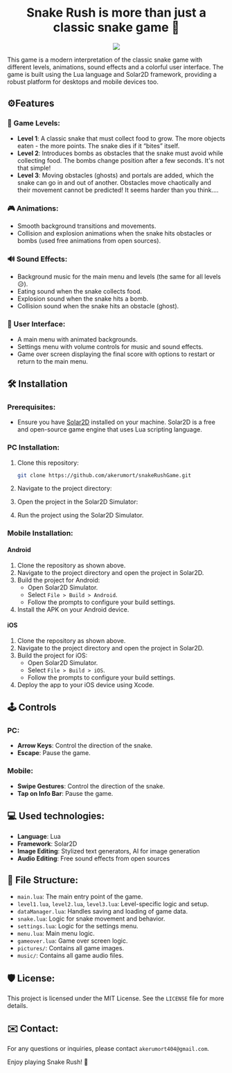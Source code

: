 <h1 align="center">Snake Rush is more than just a classic snake game 🐍</h1>

<p align="center"><img src="https://socialify.git.ci/akerumort/snakeRushGame/image?description=1&font=Raleway&language=1&name=1&owner=1&pattern=Signal&theme=Light"></p>

This game is a modern interpretation of the classic snake game with different levels, animations, sound effects and a colorful user interface. The game is built using the Lua language and Solar2D framework, providing a robust platform for desktops and mobile devices too.

## ⚙️Features

### 💢 Game Levels:
*   **Level 1**: A classic snake that must collect food to grow. The more objects eaten - the more points. The snake dies if it “bites” itself.
*   **Level 2**: Introduces bombs as obstacles that the snake must avoid while collecting food. The bombs change position after a few seconds. It's not that simple!
*   **Level 3**: Moving obstacles (ghosts) and portals are added, which the snake can go in and out of another. Obstacles move chaotically and their movement cannot be predicted! It seems harder than you think....

### 🎮 Animations:
- Smooth background transitions and movements.
- Collision and explosion animations when the snake hits obstacles or bombs (used free animations from open sources). 

### 🔊 Sound Effects:
- Background music for the main menu and levels (the same for all levels 😥).
- Eating sound when the snake collects food.
- Explosion sound when the snake hits a bomb.
- Collision sound when the snake hits an obstacle (ghost).

### 🎨 User Interface:
- A main menu with animated backgrounds.
- Settings menu with volume controls for music and sound effects.
- Game over screen displaying the final score with options to restart or return to the main menu.

## 🛠️ Installation

### Prerequisites:
- Ensure you have [Solar2D](https://solar2d.com/) installed on your machine. Solar2D is a free and open-source game engine that uses Lua scripting language.

### PC Installation:
1. Clone this repository:
    ```sh
    git clone https://github.com/akerumort/snakeRushGame.git
    ```
2. Navigate to the project directory:
 
3. Open the project in the Solar2D Simulator:

4. Run the project using the Solar2D Simulator.

### Mobile Installation:
#### Android
1. Clone the repository as shown above.
2. Navigate to the project directory and open the project in Solar2D.
3. Build the project for Android:
    - Open Solar2D Simulator.
    - Select `File > Build > Android`.
    - Follow the prompts to configure your build settings.
4. Install the APK on your Android device.

#### iOS
1. Clone the repository as shown above.
2. Navigate to the project directory and open the project in Solar2D.
3. Build the project for iOS:
    - Open Solar2D Simulator.
    - Select `File > Build > iOS`.
    - Follow the prompts to configure your build settings.
4. Deploy the app to your iOS device using Xcode.

## 🕹 Controls

### PC:
- **Arrow Keys**: Control the direction of the snake.
- **Escape**: Pause the game.

### Mobile:
- **Swipe Gestures**: Control the direction of the snake.
- **Tap on Info Bar**: Pause the game.

## 💻 Used technologies:
- **Language**: Lua
- **Framework**: Solar2D
- **Image Editing**: Stylized text generators, AI for image generation
- **Audio Editing**: Free sound effects from open sources

## 🔗 File Structure:
- `main.lua`: The main entry point of the game.
- `level1.lua`, `level2.lua`, `level3.lua`: Level-specific logic and setup.
- `dataManager.lua`: Handles saving and loading of game data.
- `snake.lua`: Logic for snake movement and behavior.
- `settings.lua`: Logic for the settings menu.
- `menu.lua`: Main menu logic.
- `gameover.lua`: Game over screen logic.
- `pictures/`: Contains all game images.
- `music/`: Contains all game audio files.

## 🛡️ License:
This project is licensed under the MIT License. See the `LICENSE` file for more details.

## ✉️ Contact:
For any questions or inquiries, please contact `akerumort404@gmail.com`.

Enjoy playing Snake Rush! 💜
